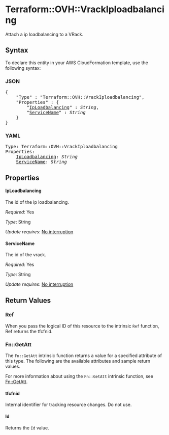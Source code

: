 # Terraform::OVH::VrackIploadbalancing

Attach a ip loadbalancing to a VRack.

## Syntax

To declare this entity in your AWS CloudFormation template, use the following syntax:

### JSON

<pre>
{
    "Type" : "Terraform::OVH::VrackIploadbalancing",
    "Properties" : {
        "<a href="#iploadbalancing" title="IpLoadbalancing">IpLoadbalancing</a>" : <i>String</i>,
        "<a href="#servicename" title="ServiceName">ServiceName</a>" : <i>String</i>
    }
}
</pre>

### YAML

<pre>
Type: Terraform::OVH::VrackIploadbalancing
Properties:
    <a href="#iploadbalancing" title="IpLoadbalancing">IpLoadbalancing</a>: <i>String</i>
    <a href="#servicename" title="ServiceName">ServiceName</a>: <i>String</i>
</pre>

## Properties

#### IpLoadbalancing

The id of the ip loadbalancing.

_Required_: Yes

_Type_: String

_Update requires_: [No interruption](https://docs.aws.amazon.com/AWSCloudFormation/latest/UserGuide/using-cfn-updating-stacks-update-behaviors.html#update-no-interrupt)

#### ServiceName

The id of the vrack.

_Required_: Yes

_Type_: String

_Update requires_: [No interruption](https://docs.aws.amazon.com/AWSCloudFormation/latest/UserGuide/using-cfn-updating-stacks-update-behaviors.html#update-no-interrupt)

## Return Values

### Ref

When you pass the logical ID of this resource to the intrinsic `Ref` function, Ref returns the tfcfnid.

### Fn::GetAtt

The `Fn::GetAtt` intrinsic function returns a value for a specified attribute of this type. The following are the available attributes and sample return values.

For more information about using the `Fn::GetAtt` intrinsic function, see [Fn::GetAtt](https://docs.aws.amazon.com/AWSCloudFormation/latest/UserGuide/intrinsic-function-reference-getatt.html).

#### tfcfnid

Internal identifier for tracking resource changes. Do not use.

#### Id

Returns the <code>Id</code> value.

